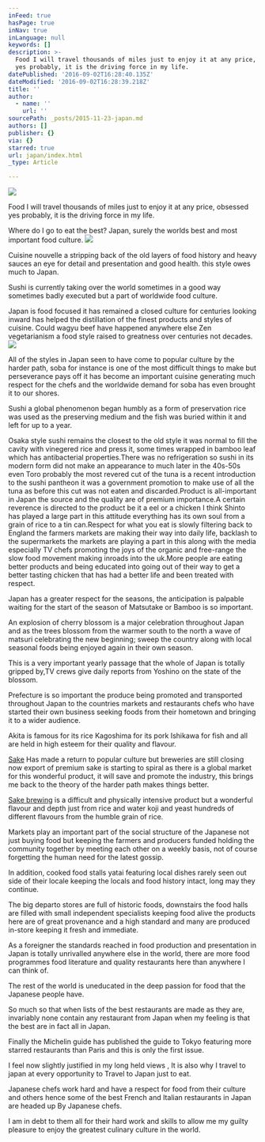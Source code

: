 ```yaml
---
inFeed: true
hasPage: true
inNav: true
inLanguage: null
keywords: []
description: >-
  Food I will travel thousands of miles just to enjoy it at any price, obsessed
  yes probably, it is the driving force in my life.
datePublished: '2016-09-02T16:28:40.135Z'
dateModified: '2016-09-02T16:28:39.218Z'
title: ''
author:
  - name: ''
    url: ''
sourcePath: _posts/2015-11-23-japan.md
authors: []
publisher: {}
via: {}
starred: true
url: japan/index.html
_type: Article

---
```

![](https://s3-us-west-2.amazonaws.com/the-grid-img/p/7ed0e0061e8d1b78051cbf008b333872e9fed405.jpg)

Food I will travel thousands of miles just to enjoy it at any price, obsessed yes probably, it is the driving force in my life.

Where do I go to eat the best? Japan, surely the worlds best and most important food culture.
![](https://the-grid-user-content.s3-us-west-2.amazonaws.com/4ce30481-c9b2-43ca-b5e5-7f44e3be2dad.jpg)

Cuisine nouvelle a stripping back of the old layers of food history and heavy sauces an eye for detail and presentation and good health. this style owes much to Japan.

Sushi is currently taking over the world sometimes in a good way sometimes badly executed but a part of worldwide food culture.

Japan is food focused it has remained a closed culture for centuries looking inward has helped the distillation of the finest products and styles of cuisine. Could wagyu beef have happened anywhere else Zen vegetarianism a food style raised to greatness over centuries not decades.
![](https://the-grid-user-content.s3-us-west-2.amazonaws.com/66b694d7-e021-4637-99c8-dfca5ac070fa.jpg)

All of the styles in Japan seen to have come to popular culture by the harder path, soba for instance is one of the most difficult things to make but perseverance pays off it has become an important cuisine generating much respect for the chefs and the worldwide demand for soba has even brought it to our shores.

Sushi a global phenomenon began humbly as a form of preservation rice was used as the preserving medium and the fish was buried within it and left for up to a year.

Osaka style sushi remains the closest to the old style it was normal to fill the cavity with vinegered rice and press it, some times wrapped in bamboo leaf which has antibacterial properties.There was no refrigeration so sushi in its modern form did not make an appearance to much later in the 40s-50s even Toro probably the most revered cut of the tuna is a recent introduction to the sushi pantheon it was a government promotion to make use of all the tuna as before this cut was not eaten and discarded.Product is all-important in Japan the source and the quality are of premium importance.A certain reverence is directed to the product be it a eel or a chicken I think Shinto has played a large part in this attitude everything has its own soul from a grain of rice to a tin can.Respect for what you eat is slowly filtering back to England the farmers markets are making their way into daily life, backlash to the supermarkets the markets are playing a part in this along with the media especially TV chefs promoting the joys of the organic and free-range the slow food movement making inroads into the uk.More people are eating better products and being educated into going out of their way to get a better tasting chicken that has had a better life and been treated with respect.

Japan has a greater respect for the seasons, the anticipation is palpable waiting for the start of the season of Matsutake or Bamboo is so important.

An explosion of cherry blossom is a major celebration throughout Japan and as the trees blossom from the warmer south to the north a wave of matsuri celebrating the new beginning; sweep the country along with local seasonal foods being enjoyed again in their own season.

This is a very important yearly passage that the whole of Japan is totally gripped by,TV crews give daily reports from Yoshino on the state of the blossom.

Prefecture is so important the produce being promoted and transported throughout Japan to the countries markets and restaurants chefs who have started their own business seeking foods from their hometown and bringing it to a wider audience.

Akita is famous for its rice Kagoshima for its pork Ishikawa for fish and all are held in high esteem for their quality and flavour.

[Sake][0] Has made a return to popular culture but breweries are still closing now export of premium sake is starting to spiral as there is a global market for this wonderful product, it will save and promote the industry, this brings me back to the theory of the harder path makes things better.

[Sake brewing][1] is a difficult and physically intensive product but a wonderful flavour and depth just from rice and water koji and yeast hundreds of different flavours from the humble grain of rice.

Markets play an important part of the social structure of the Japanese not just buying food but keeping the farmers and producers funded holding the community together by meeting each other on a weekly basis, not of course forgetting the human need for the latest gossip.

In addition, cooked food stalls yatai featuring local dishes rarely seen out side of their locale keeping the locals and food history intact, long may they continue.

The big departo stores are full of historic foods, downstairs the food halls are filled with small independent specialists keeping food alive the products here are of great provenance and a high standard and many are produced in-store keeping it fresh and immediate.

As a foreigner the standards reached in food production and presentation in Japan is totally unrivalled anywhere else in the world, there are more food programmes food literature and quality restaurants here than anywhere I can think of.

The rest of the world is uneducated in the deep passion for food that the Japanese people have.

So much so that when lists of the best restaurants are made as they are, invariably none contain any restaurant from Japan when my feeling is that the best are in fact all in Japan.

Finally the Michelin guide has published the guide to Tokyo featuring more starred restaurants than Paris and this is only the first issue.

I feel now slightly justified in my long held views , It is also why I travel to japan at every opportunity to Travel to Japan just to eat.

Japanese chefs work hard and have a respect for food from their culture and others hence some of the best French and Italian restaurants in Japan are headed up By Japanese chefs.

I am in debt to them all for their hard work and skills to allow me my guilty pleasure to enjoy the greatest culinary culture in the world.

[0]: http://www.britishsakeassociation.com/
[1]: http://www.sake-tamagawa.com/english/
